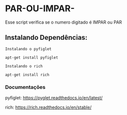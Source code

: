 # PAR-OU-IMPAR-
Esse script verifica se o numero digitado é IMPAR ou PAR 

## Instalando Dependências:

```Instalando o pyfiglet```
```
apt-get install pyfiglet
```

```Instalando o rich```
```
apt-get install rich
```

### Documentações

pyfiglet: https://pyglet.readthedocs.io/en/latest/

rich: https://rich.readthedocs.io/en/stable/
